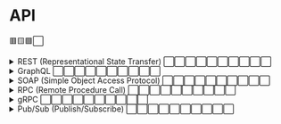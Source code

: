 # API

🟥🟨🟩⬜

<details>
    <summary>REST (Representational State Transfer) ⬜⬜⬜⬜⬜⬜⬜⬜⬜⬜</summary>
    TODO add des description here 
</details>
<details>
    <summary>GraphQL ⬜⬜⬜⬜⬜⬜⬜⬜⬜⬜</summary>
    TODO add des description here 
</details>
<details>
    <summary>SOAP (Simple Object Access Protocol) ⬜⬜⬜⬜⬜⬜⬜⬜⬜⬜</summary>
    TODO add des description here 
</details>
<details>
    <summary>RPC (Remote Procedure Call) ⬜⬜⬜⬜⬜⬜⬜⬜⬜⬜</summary>
    TODO add des description here 
</details>
<details>
    <summary>gRPC ⬜⬜⬜⬜⬜⬜⬜⬜⬜⬜</summary>
     TODO add des description here
</details>
<details>
    <summary>Pub/Sub (Publish/Subscribe) ⬜⬜⬜⬜⬜⬜⬜⬜⬜⬜</summary>
     TODO add des description here
</details>